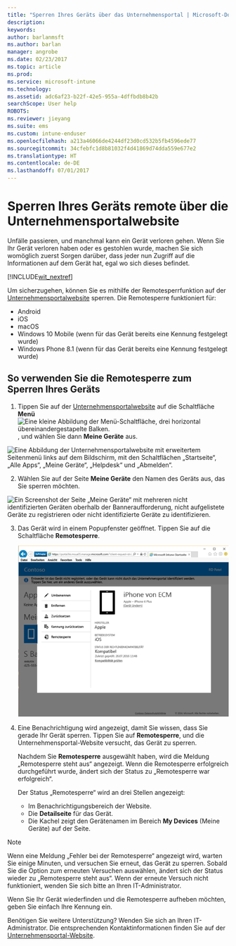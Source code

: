 ```yaml
---
title: "Sperren Ihres Geräts über das Unternehmensportal | Microsoft-Dokumentation"
description: 
keywords: 
author: barlanmsft
ms.author: barlan
manager: angrobe
ms.date: 02/23/2017
ms.topic: article
ms.prod: 
ms.service: microsoft-intune
ms.technology: 
ms.assetid: adc6af23-b22f-42e5-955a-4dffbdb8b42b
searchScope: User help
ROBOTS: 
ms.reviewer: jieyang
ms.suite: ems
ms.custom: intune-enduser
ms.openlocfilehash: a213a46066de4244df23d0cd532b5fb4596ede77
ms.sourcegitcommit: 34cfebfc1d8b81032f4d41869d74dda559e677e2
ms.translationtype: HT
ms.contentlocale: de-DE
ms.lasthandoff: 07/01/2017
---
```

# <a name="remotely-lock-your-device-from-the-company-portal-website"></a>Sperren Ihres Geräts remote über die Unternehmensportalwebsite

Unfälle passieren, und manchmal kann ein Gerät verloren gehen. Wenn Sie Ihr Gerät verloren haben oder es gestohlen wurde, machen Sie sich womöglich zuerst Sorgen darüber, dass jeder nun Zugriff auf die Informationen auf dem Gerät hat, egal wo sich dieses befindet.

[!INCLUDE[wit_nextref](includes/end-user-password-guidance.md)]

Um sicherzugehen, können Sie es mithilfe der Remotesperrfunktion auf der [Unternehmensportalwebsite](http://portal.manage.microsoft.com) sperren. Die Remotesperre funktioniert für:

* Android
* iOS
* macOS
* Windows 10 Mobile (wenn für das Gerät bereits eine Kennung festgelegt wurde)
* Windows Phone 8.1 (wenn für das Gerät bereits eine Kennung festgelegt wurde)

## <a name="to-use-remote-lock-to-lock-your-device"></a>So verwenden Sie die Remotesperre zum Sperren Ihres Geräts

1.  Tippen Sie auf der [Unternehmensportalwebsite](http://portal.manage.microsoft.com) auf die Schaltfläche __Menü__ ![Eine kleine Abbildung der Menü-Schaltfläche, drei horizontal übereinandergestapelte Balken.](/Intune/whats-new/media/CP_hamburger_menu.png), und wählen Sie dann __Meine Geräte__ aus.

  ![Eine Abbildung der Unternehmensportalwebsite mit erweitertem Seitenmenü links auf dem Bildschirm, mit den Schaltflächen „Startseite“, „Alle Apps“, „Meine Geräte“, „Helpdesk“ und „Abmelden“.](/media/iwp-expanded-sidebar.png)

2. Wählen Sie auf der Seite __Meine Geräte__ den Namen des Geräts aus, das Sie sperren möchten.

  ![Ein Screenshot der Seite „Meine Geräte“ mit mehreren nicht identifizierten Geräten oberhalb der Banneraufforderung, nicht aufgelistete Geräte zu registrieren oder nicht identifizierte Geräte zu identifizieren.](./media/macOS_enroll_002_tap_here_banner.png)

3.  Das Gerät wird in einem Popupfenster geöffnet. Tippen Sie auf die Schaltfläche **Remotesperre**.

    ![Alle Optionen für ein ausgewähltes Gerät auf der Unternehmensportalwebsite, darunter „Umbenennen“, „Entfernen“, „Gerät zurücksetzen“, „Kennung zurücksetzen“ und „Remotesperre“. ](./media/iwp-screen-with-all-options.png)

4.  Eine Benachrichtigung wird angezeigt, damit Sie wissen, dass Sie gerade Ihr Gerät sperren. Tippen Sie auf **Remotesperre**, und die Unternehmensportal-Website versucht, das Gerät zu sperren.

    Nachdem Sie **Remotesperre** ausgewählt haben, wird die Meldung „Remotesperre steht aus“ angezeigt.  Wenn die Remotesperre erfolgreich durchgeführt wurde, ändert sich der Status zu „Remotesperre war erfolgreich“.

    Der Status „Remotesperre“ wird an drei Stellen angezeigt:

    * Im Benachrichtigungsbereich der Website.
    * Die **Detailseite** für das Gerät.
    * Die Kachel zeigt den Gerätenamen im Bereich **My Devices** (Meine Geräte) auf der Seite.

> [!Note]
> Wenn eine Meldung „Fehler bei der Remotesperre“ angezeigt wird, warten Sie einige Minuten, und versuchen Sie erneut, das Gerät zu sperren. Sobald Sie die Option zum erneuten Versuchen auswählen, ändert sich der Status wieder zu „Remotesperre steht aus“. Wenn der erneute Versuch nicht funktioniert, wenden Sie sich bitte an Ihren IT-Administrator.

Wenn Sie Ihr Gerät wiederfinden und die Remotesperre aufheben möchten, geben Sie einfach Ihre Kennung ein.

Benötigen Sie weitere Unterstützung? Wenden Sie sich an Ihren IT-Administrator. Die entsprechenden Kontaktinformationen finden Sie auf der [Unternehmensportal-Website](http://portal.manage.microsoft.com).

